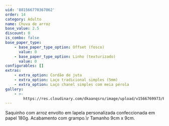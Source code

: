 ```yaml
---
uid: '881566770367062'
order: 14
category: Adulto
name: Chuva de arroz
base_value: 2.5
discount: 0
is_combo: false
base_paper_type:
    - base_paper_type_option: Offset (fosco)
      value: 0
    - base_paper_type_option: Linho (texturizado)
      value: 0
configurables: []
extras:
    - extra_option: Cordão de juta
    - extra_option: Laço tradicional simples (5mm)
    - extra_option: Laço chanel simples com meia pérola
gallery:
    - >-
        https://res.cloudinary.com/dkaanqsro/image/upload/v1566769973/Papelaria%20adulto/Chuva_de_arroz_1_gxodsp.jpg
---
```


Saquinho com arroz envolto em lapela personalizada confeccionada em papel 180g. Acabamento com grampo.\r Tamanho 9cm x 9cm.
